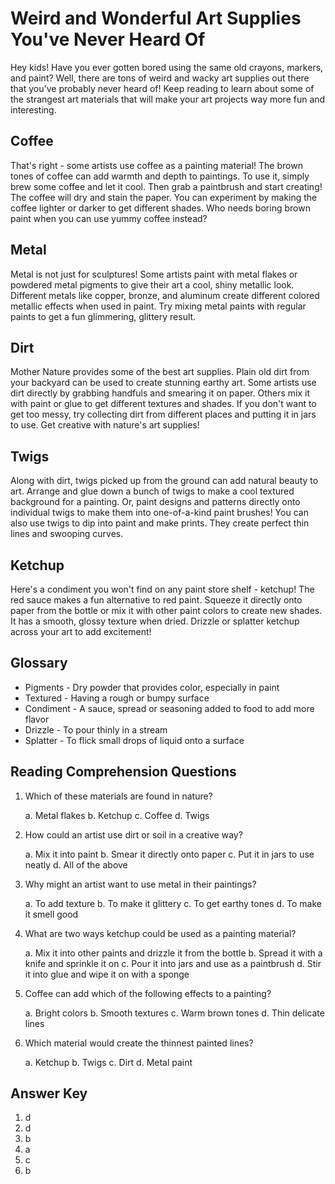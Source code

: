 # Weird and Wonderful Art Supplies You've Never Heard Of

Hey kids! Have you ever gotten bored using the same old crayons, markers, and paint? Well, there are tons of weird and wacky art supplies out there that you've probably never heard of! Keep reading to learn about some of the strangest art materials that will make your art projects way more fun and interesting.

## Coffee

That's right - some artists use coffee as a painting material! The brown tones of coffee can add warmth and depth to paintings. To use it, simply brew some coffee and let it cool. Then grab a paintbrush and start creating! The coffee will dry and stain the paper. You can experiment by making the coffee lighter or darker to get different shades. Who needs boring brown paint when you can use yummy coffee instead?

## Metal

Metal is not just for sculptures! Some artists paint with metal flakes or powdered metal pigments to give their art a cool, shiny metallic look. Different metals like copper, bronze, and aluminum create different colored metallic effects when used in paint. Try mixing metal paints with regular paints to get a fun glimmering, glittery result.

## Dirt

Mother Nature provides some of the best art supplies. Plain old dirt from your backyard can be used to create stunning earthy art. Some artists use dirt directly by grabbing handfuls and smearing it on paper. Others mix it with paint or glue to get different textures and shades. If you don't want to get too messy, try collecting dirt from different places and putting it in jars to use. Get creative with nature's art supplies!

## Twigs

Along with dirt, twigs picked up from the ground can add natural beauty to art. Arrange and glue down a bunch of twigs to make a cool textured background for a painting. Or, paint designs and patterns directly onto individual twigs to make them into one-of-a-kind paint brushes! You can also use twigs to dip into paint and make prints. They create perfect thin lines and swooping curves.

## Ketchup

Here's a condiment you won't find on any paint store shelf - ketchup! The red sauce makes a fun alternative to red paint. Squeeze it directly onto paper from the bottle or mix it with other paint colors to create new shades. It has a smooth, glossy texture when dried. Drizzle or splatter ketchup across your art to add excitement!

## Glossary

- Pigments - Dry powder that provides color, especially in paint
- Textured - Having a rough or bumpy surface
- Condiment - A sauce, spread or seasoning added to food to add more flavor
- Drizzle - To pour thinly in a stream
- Splatter - To flick small drops of liquid onto a surface

## Reading Comprehension Questions

1. Which of these materials are found in nature?

   a. Metal flakes
   b. Ketchup
   c. Coffee
   d. Twigs

2. How could an artist use dirt or soil in a creative way?

   a. Mix it into paint
   b. Smear it directly onto paper
   c. Put it in jars to use neatly
   d. All of the above

3. Why might an artist want to use metal in their paintings?

   a. To add texture
   b. To make it glittery
   c. To get earthy tones
   d. To make it smell good

4. What are two ways ketchup could be used as a painting material?

   a. Mix it into other paints and drizzle it from the bottle
   b. Spread it with a knife and sprinkle it on
   c. Pour it into jars and use as a paintbrush
   d. Stir it into glue and wipe it on with a sponge

5. Coffee can add which of the following effects to a painting?

   a. Bright colors
   b. Smooth textures
   c. Warm brown tones
   d. Thin delicate lines

6. Which material would create the thinnest painted lines?

   a. Ketchup
   b. Twigs
   c. Dirt
   d. Metal paint

## Answer Key

1. d
2. d
3. b
4. a
5. c
6. b
